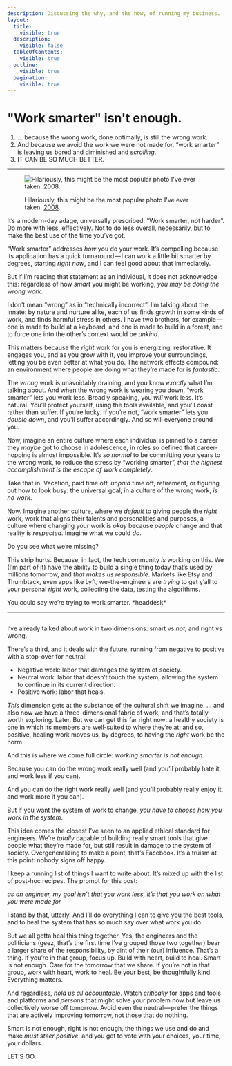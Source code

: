 ```yaml
---
description: Discussing the why, and the how, of running my business.
layout:
  title:
    visible: true
  description:
    visible: false
  tableOfContents:
    visible: true
  outline:
    visible: true
  pagination:
    visible: true
---
```


# "Work smarter" isn't enough.

1. … because the wrong work, done optimally, is still the wrong work.
2. And because we avoid the work we were not made for, “work smarter” is leaving us bored and diminished and _scrolling_.
3. IT CAN BE SO MUCH BETTER.

***

<figure><img src="https://images.squarespace-cdn.com/content/v1/5990d0a46f4ca37e4c9886bc/1506102131386-WNZ82Q3MH9KFW4CX7YSG/2752095700_91c9a9d0f3_o.jpg" alt="Hilariously, this might be the most popular photo I&#x27;ve ever taken. 2008."><figcaption><p>Hilariously, this might be the most popular photo I've ever taken. <a href="https://www.flickr.com/photos/isaacbowen/2752095700">2008</a>.</p></figcaption></figure>

It’s a modern-day adage, universally prescribed: “Work smarter, not harder”. Do more with less, effectively. Not to do less overall, necessarily, but to make the best use of the time you’ve got.

“Work smarter” addresses _how_ you do your work. It’s compelling because its application has a quick turnaround — I can work a little bit smarter by degrees, starting _right now_, and I can feel good about that immediately.

But if I’m reading that statement as an individual, it does not acknowledge this: regardless of how _smart_ you might be working, _you may be doing the wrong work_.

I don’t mean “wrong” as in “technically incorrect”. I’m talking about the innate: by nature and nurture alike, each of us finds growth in some kinds of work, and finds harmful stress in others. I have two brothers, for example — one is made to build at a keyboard, and one is made to build in a forest, and to force one into the other’s context would be _unkind_.

This matters because the _right_ work for you is energizing, restorative. It engages you, and as you grow with it, you improve your surroundings, letting you be even better at what you do. The network effects compound: an environment where people are doing what they’re made for is _fantastic_.

The _wrong_ work is unavoidably draining, and you know _exactly_ what I’m talking about. And when the wrong work is wearing you down, “work smarter” lets you work less. Broadly speaking, you _will_ work less. It’s natural. You’ll protect yourself, using the tools available, and you’ll coast rather than suffer. If you’re lucky. If you’re not, “work smarter” lets you _double down_, and you’ll suffer accordingly. And so will everyone around you.

Now, imagine an entire culture where each individual is pinned to a career they _maybe_ got to choose in adolescence, in roles so defined that career-hopping is almost impossible. It’s _so normal_ to be committing your years to the wrong work, to reduce the stress by “working smarter”, _that the highest accomplishment is the escape of work completely_.

Take that in. Vacation, paid time off, _unpaid_ time off, retirement, or figuring out how to look busy: the universal goal, in a culture of the wrong work, _is no work_.

Now. Imagine another culture, where we _default_ to giving people the _right_ work, work that aligns their talents and personalities and purposes, a culture where changing your work is _okay_ because _people_ change and that reality is _respected_. Imagine what we could _do_.

Do you see what we’re missing?



This strip hurts. Because, in fact, the tech community _is_ working on this. We (I’m part of it) have the ability to build a single thing today that’s used by millions tomorrow, and _that makes us responsible_. Markets like Etsy and Thumbtack, even apps like Lyft, we-the-engineers are _trying_ to get y’all to your personal _right_ work, collecting the data, testing the algorithms.

You could say we’re trying to work smarter. \*headdesk\*

***

<figure><img src="https://images.squarespace-cdn.com/content/v1/5990d0a46f4ca37e4c9886bc/1506103178671-BO6M7M0QQPAOGCWY96WM/image-asset.jpeg" alt=""><figcaption></figcaption></figure>

I’ve already talked about work in two dimensions: smart vs _not_, and right vs wrong.

There’s a third, and it deals with the future, running from negative to positive with a stop-over for neutral:

* Negative work: labor that damages the system of society.
* Neutral work: labor that doesn’t touch the system, allowing the system to continue in its current direction.
* Positive work: labor that heals.

_This_ dimension gets at the substance of the cultural shift we imagine. … and also now we have a three-dimensional fabric of work, and that’s totally worth exploring. Later. But we can get this far right now: a healthy society is one in which its members are well-suited to where they’re at; and so, positive, healing work moves us, by degrees, to having the _right_ work be the norm.

And this is where we come full circle: _working smarter is not enough._

Because you can do the wrong work really well (and you’ll probably hate it, and work less if you can).

And you can do the right work really well (and you’ll probably really enjoy it, and work more if you can).

But if you want the system of work to change, _you have to choose how you work in the system_.

This idea comes the closest I’ve seen to an applied ethical standard for engineers. We’re _totally_ capable of building really smart tools that give people what they’re made for, but still result in damage to the system of society. Overgeneralizing to make a point, that’s Facebook. It’s a truism at this point: nobody signs off happy.

I keep a running list of things I want to write about. It’s mixed up with the list of post-hoc recipes. The prompt for this post:

_as an engineer, my goal isn’t that you work less, it’s that you work on what you were made for_

I stand by that, utterly. And I’ll do everything I can to give you the best tools, and to heal the system that has so much say over what work you do.

But we all gotta heal this thing together. Yes, the engineers and the politicians (geez, that’s the first time I’ve grouped those two together) bear a larger share of the responsibility, by dint of their (our) influence. That’s a thing. If you’re in that group, focus up. Build with heart, build to heal. Smart is not enough. Care for the tomorrow that we share. If you’re not in that group, work with heart, work to heal. Be your best, be thoughtfully kind. Everything matters.

And regardless, _hold us all accountable_. Watch _critically_ for apps and tools and platforms and _persons_ that might solve your problem now but leave us collectively worse off tomorrow. Avoid even the neutral — prefer the things that are actively improving tomorrow, not those that do nothing.

Smart is not enough, right is not enough, the things we use and do and make _must steer positive_, and you get to vote with your choices, your time, your dollars.

LET’S GO.

<figure><img src="https://images.squarespace-cdn.com/content/v1/5990d0a46f4ca37e4c9886bc/1506103299524-FV312F9X7UTJUHV70TV4/image-asset.jpeg" alt=""><figcaption></figcaption></figure>
